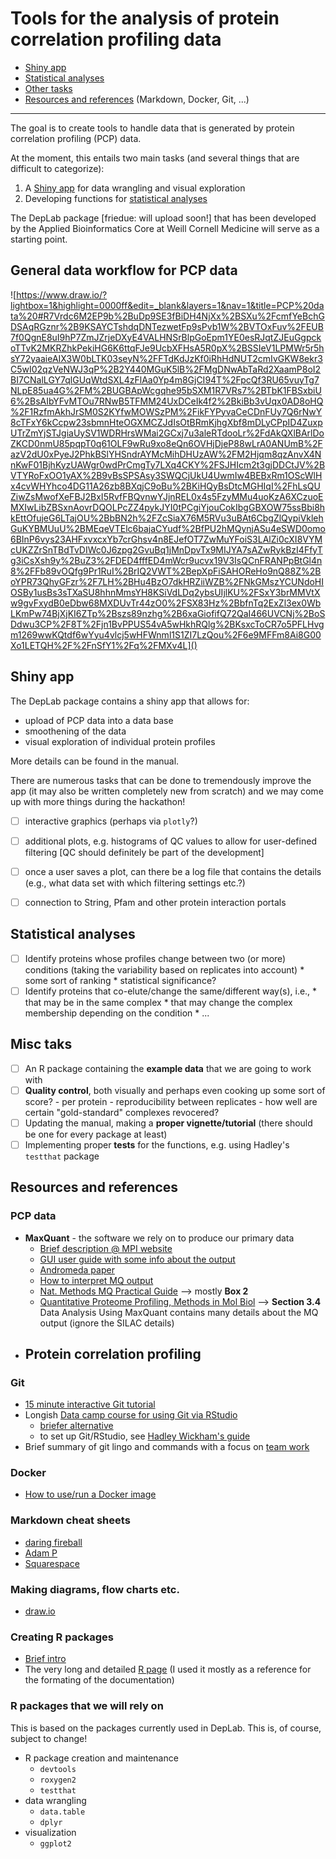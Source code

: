 Tools for the analysis of protein correlation profiling data
=================================================================

* [Shiny app](#shiny-app)
* [Statistical analyses](#statistical-analyses)
* [Other tasks](#misc-tasks)
* [Resources and references](#Resources-and-references) (Markdown, Docker, Git, ...)

--------------------------------------

The goal is to create tools to handle data that is generated by protein correlation profiling (PCP) data.

At the moment, this entails two main tasks (and several things that are difficult to categorize):

1. A [Shiny app](#shiny-app) for data wrangling and visual exploration
2. Developing functions for [statistical analyses](#statistical-analyses)

The DepLab package [friedue: will upload soon!] that has been developed by the Applied Bioinformatics Core at Weill Cornell Medicine will serve as a starting point.

## General data workflow for PCP data

![https://www.draw.io/?lightbox=1&highlight=0000ff&edit=_blank&layers=1&nav=1&title=PCP%20data%20#R7Vrdc6M2EP9b%2BuDp9SE3fBiDH4NjXx%2BSXu%2FcmfYeBchGDSAqRGznr%2B9KSAYCTshdqDNTezwetFp9sPvb1W%2BVTOxFuv%2FEUB7f0QgnE8uI9hP7ZmJZrjeDXyE4VALHNSrBlpGoEpm1YE0esRJqtZJEuGgpckoTTvK2MKRZhkPekiHG6K6ttqFJe9UcbXFHsA5R0pX%2BSSIeV1LPMWr5r5hsY72yaaieAIX3W0bLTK03seyN%2FFTdKdJzKf0iRhHdNUT2cmIvGKW8ekr3C5wI02qzVeNWJ3qP%2B2Y440MGuK5lB%2FMgDNwAbTaRd2XaamP8oI2BI7CNalLGY7qlGUqWtdSXL4zFlAa0Yp4m8GjCI94T%2FpcQf3RU65vuyTg7NLpE85ua4G%2FM%2BUGBApWcgqhe95bSXM1R7VRs7%2BTbK1FBSxbiU6%2BsAIbYFvMTOu7RNwB5TFMM24UxDCeIk4f2%2BkiBb3vUqx0AD8oHQ%2F1RzfmAkhJrSM0S2KYfwMOWSzPM%2FikFYPyvaCeCDnFUy7Q6rNwY8cTFxY6kCcpw23sbmnHteOGXMCZJdIsOtBRmKjhgXbf8mDLyCPpID4ZuxpUTrZmYjSTJgiaUySV1WDRHrsWMai2GCxj7u3aleRTdooLr%2FdAkQXlBArlDoZKCD0nmU85pqpT0q61OLF9wRu9xo8eQn6OVHjDjeP88wLrA0ANUmB%2FazV2dU0xPyeJ2PhkBSlYHSndrAYMcMihDHUzAW%2FM2Hjqm8qzAnvX4NnKwF01BjhKyzUAWgr0wdPrCmgTy7LXq4CKY%2FSJHIcm2t3gjDDCtJV%2BVTYRoFxOO1yAX%2B9vBsSPSAsy3SWQCjUkU4UwmIw4BEBxRm1OScWlHx4cvWHYhco4DG11A26zb8BXqjC9oBu%2BKiHQyBsDtcMGHIqI%2FhLsQUZiwZsMwofXeFBJ2BxI5RvfFBQvnwYJjnREL0x4s5FzyMMu4uoKzA6XCzuoEMXIwLibZBSxnAovrDQOLPcZZ4pykJYI0tPCgiYjouCokIbgGBXOW75ssBbi8hkEttOfujeG6LTajOU%2BbBN2h%2FZcSiaX76M5RVu3uBAt6CbgZlQypiVklehGuKYBMUuU%2BMEqeVTElc6bajaCYudf%2BfPU2hMQynjASu4eSWD0omo6BInP6vys23AHFxvxcxYb7crGhsv4n8EJefOT7ZwMuYFoiS3LAlZi0cXI8VYMcUKZZrSnTBdTvDIWc0J6zpg2GvuBq1jMnDpvTx9MIJYA7sAZwRykBzI4FfyTg3iCsXsh9y%2BuZ3%2FDED4fffED4mWcr9ucvx19V3IsQCnFRANPpBtGl4n8%2FFb89vOQfg9Pr1RuI%2BrIQ2VWT%2BepXpFiSAHOReHo9nQ88Z%2BoYPR73QhyGFzr%2F7LH%2BHu4BzO7dkHRZiiWZB%2FNkGMszYCUNdoHIOSBy1usBs3sTXaSU8hhnMmsYH8KSiVdLDq2ybsUIjlKU%2FSxY3brMMVtXw9gvFxydB0eDbw68MXDUvTr44zO0%2FSX83Hz%2BbfnTq2ExZl3ex0WbLKmPw74BjXjKI6ZTp%2Bszs89nzhg%2B6xaGiofifQ72QaI466UVCNj%2BoSDdwu3CP%2F8T%2Fjn1BvPPUS54vA5wHkhRQlg%2BKsxcToCR7o5PFLHvgm1269wwKQtdf6wYyu4vlcj5wHFWnml1S1ZI7LzQou%2F6e9MFFm8Ai8G00Xo1LETQH%2F%2FnSfY1%2Fq%2FMXv4L]()

## Shiny app

The DepLab package contains a shiny app that allows for:

* upload of PCP data into a data base
* smoothening of the data
* visual exploration of individual protein profiles

More details can be found in the manual.

There are numerous tasks that can be done to tremendously improve the app (it may also be written completely new from scratch) and we may come up with more things during the hackathon!

- [ ] interactive graphics (perhaps via `plotly`?)
- [ ] additional plots, e.g. histograms of QC values to allow for user-defined filtering [QC should definitely be part of the development]
- [ ] once a user saves a plot, can there be a log file that contains the details (e.g., what data set with which filtering settings etc.?)
- [ ] connection to String, Pfam and other protein interaction portals


## Statistical analyses

- [ ] Identify proteins whose profiles change between two (or more) conditions (taking the variability based on replicates into account)
      * some sort of ranking
      * statistical significance?
- [ ] Identify proteins that co-elute/change the same/different way(s), i.e.,
      * that may be in the same complex
      * that may change the complex membership depending on the condition
      * ...

## Misc taks

- [ ] An R package containing the **example data** that we are going to work with
- [ ] **Quality control**, both visually and perhaps even cooking up some sort of score?
      - per protein
      - reproducibility between replicates
      - how well are certain "gold-standard" complexes revocered?
- [ ] Updating the manual, making a **proper vignette/tutorial** (there should be one for every package at least)
- [ ] Implementing proper **tests** for the functions, e.g. using Hadley's `testthat` package

## Resources and references

### PCP data

* __MaxQuant__ - the software we rely on to produce our primary data
     - [Brief description @ MPI website](http://www.biochem.mpg.de/5111795/maxquant)
     - [GUI user guide with some info about the output](http://greproteomics.lifesci.dundee.ac.uk/webpage%20front%20page/dreamweaver%20webpage/maxquant%20how%20to.pdf)
     - [Andromeda paper](http://pubs.acs.org/doi/pdf/10.1021/pr101065j)
     - [How to interpret MQ output](http://oisb-1.med.uottawa.ca/prc/interpret.html)
     - [Nat. Methods MQ Practical Guide](https://www.researchgate.net/publication/24284062_A_practical_guide_to_the_MaxQuant_computational_platform_for_SILAC-based_quantitative_proteomics) --> mostly **Box 2**
     - [Quantitative Proteome Profiling, Methods in Mol Biol](https://www.researchgate.net/publication/225186303_In_Vivo_Quantitative_Proteome_Profiling_Planning_and_Evaluation_of_SILAC_Experiments) --> **Section 3.4** Data Analysis Using MaxQuant contains many details about the MQ output (ignore the SILAC details)
 * __Protein correlation profiling__
     - 

### Git

* [15 minute interactive Git tutorial](https://try.github.io/)
* Longish [Data camp course for using Git via RStudio]()
    - [briefer alternative](https://nicercode.github.io/git/rstudio.html)
    - to set up Git/RStudio, see [Hadley Wickham's guide](http://r-pkgs.had.co.nz/git.html)
* Brief summary of git lingo and commands with a focus on [team work](https://docs.google.com/presentation/d/179ACErhWwCOxKKCsgo-H2Xc1cPKBwQhVIbHnDIIu4Tw/edit#slide=id.p)

### Docker

* [How to use/run a Docker image](https://github.com/NCBI-Hackathons/Cancer_Epitopes_CSHL/blob/master/doc/Docker.md)

### Markdown cheat sheets

* [daring fireball](https://daringfireball.net/projects/markdown/basics)
* [Adam P](https://github.com/adam-p/markdown-here/wiki/Markdown-Cheatsheet#links)
* [Squarespace](https://support.squarespace.com/hc/en-us/articles/206543587-Markdown-cheat-sheet)

### Making diagrams, flow charts etc.

* [draw.io](https://www.draw.io/)

### Creating R packages

* [Brief intro](https://github.com/abcdbug/dbug/blob/master/R_Packages/Creating_R_packages.pdf)
* The very long and detailed [R page](https://cran.r-project.org/doc/manuals/R-exts.html) (I used it mostly as a reference for the formating of the documentation)

### R packages that we will rely on

This is based on the packages currently used in DepLab. This is, of course, subject to change!

* R package creation and maintenance
  - `devtools`
  - `roxygen2`
  - `testthat`
* data wrangling
  - `data.table`
  - `dplyr`
* visualization
  - `ggplot2`
